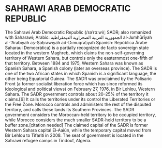 # SAHRAWI ARAB DEMOCRATIC REPUBLIC
The Sahrawi Arab Democratic Republic (/səˈrɑːwi/; SADR; also romanized with Saharawi; Arabic: الجمهورية العربية الصحراوية الديمقراطية‎ al-Jumhūrīyah al-'Arabīyah aṣ-Ṣaḥrāwīyah ad-Dīmuqrāṭīyah Spanish: República Árabe Saharaui Democrática) is a partially recognized de facto sovereign state located in the western Maghreb, which claims the non-self-governing territory of Western Sahara, but controls only the easternmost one-fifth of that territory. Between 1884 and 1975, Western Sahara was known as Spanish Sahara, a Spanish colony (later an overseas province). The SADR is one of the two African states in which Spanish is a significant language, the other being Equatorial Guinea. 
The SADR was proclaimed by the Polisario Front (a former socialist liberation force which has since reformed its ideological and political views) on February 27, 1976, in Bir Lehlou, Western Sahara. The SADR government controls about 20–25% of the territory it claims.[6] It calls the territories under its control the Liberated Territories or the Free Zone. Morocco controls and administers the rest of the disputed territory, and calls these lands its Southern Provinces. The SADR government considers the Moroccan-held territory to be occupied territory, while Morocco considers the much smaller SADR-held territory to be a buffer zone.[citation needed] The claimed capital of the SADR is former Western Sahara capital El-Aaiún, while the temporary capital moved from Bir Lehlou to Tifariti in 2008. The seat of government is located in the Sahrawi refugee camps in Tindouf, Algeria. 
